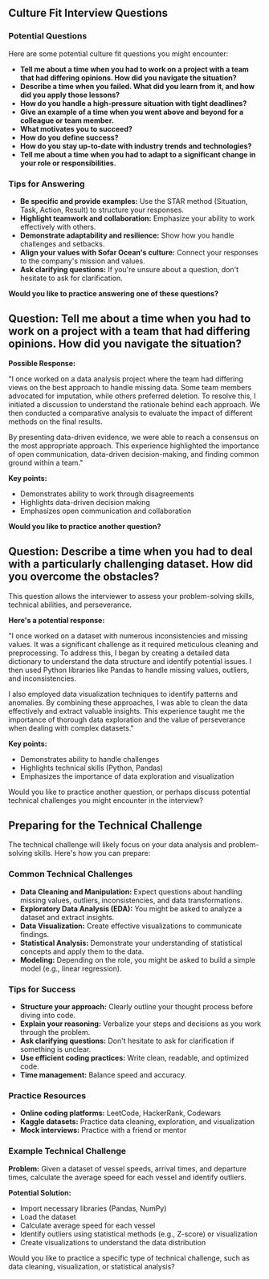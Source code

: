 ## Culture Fit Interview Questions

### Potential Questions

Here are some potential culture fit questions you might encounter:

* **Tell me about a time when you had to work on a project with a team that had differing opinions. How did you navigate the situation?**
* **Describe a time when you failed. What did you learn from it, and how did you apply those lessons?**
* **How do you handle a high-pressure situation with tight deadlines?**
* **Give an example of a time when you went above and beyond for a colleague or team member.**
* **What motivates you to succeed?**
* **How do you define success?**
* **How do you stay up-to-date with industry trends and technologies?**
* **Tell me about a time when you had to adapt to a significant change in your role or responsibilities.**

### Tips for Answering

* **Be specific and provide examples:** Use the STAR method (Situation, Task, Action, Result) to structure your responses.
* **Highlight teamwork and collaboration:** Emphasize your ability to work effectively with others.
* **Demonstrate adaptability and resilience:** Show how you handle challenges and setbacks.
* **Align your values with Sofar Ocean's culture:** Connect your responses to the company's mission and values.
* **Ask clarifying questions:** If you're unsure about a question, don't hesitate to ask for clarification.

**Would you like to practice answering one of these questions?** 


## Question: Tell me about a time when you had to work on a project with a team that had differing opinions. How did you navigate the situation? 

**Possible Response:**

"I once worked on a data analysis project where the team had differing views on the best approach to handle missing data. Some team members advocated for imputation, while others preferred deletion. To resolve this, I initiated a discussion to understand the rationale behind each approach. We then conducted a comparative analysis to evaluate the impact of different methods on the final results.

By presenting data-driven evidence, we were able to reach a consensus on the most appropriate approach. This experience highlighted the importance of open communication, data-driven decision-making, and finding common ground within a team." 

**Key points:**

* Demonstrates ability to work through disagreements
* Highlights data-driven decision making
* Emphasizes open communication and collaboration

**Would you like to practice another question?** 


## Question: Describe a time when you had to deal with a particularly challenging dataset. How did you overcome the obstacles?

This question allows the interviewer to assess your problem-solving skills, technical abilities, and perseverance. 

**Here's a potential response:**

"I once worked on a dataset with numerous inconsistencies and missing values. It was a significant challenge as it required meticulous cleaning and preprocessing. To address this, I began by creating a detailed data dictionary to understand the data structure and identify potential issues. I then used Python libraries like Pandas to handle missing values, outliers, and inconsistencies. 

I also employed data visualization techniques to identify patterns and anomalies. By combining these approaches, I was able to clean the data effectively and extract valuable insights. This experience taught me the importance of thorough data exploration and the value of perseverance when dealing with complex datasets." 

**Key points:**

* Demonstrates ability to handle challenges
* Highlights technical skills (Python, Pandas)
* Emphasizes the importance of data exploration and visualization

Would you like to practice another question, or perhaps discuss potential technical challenges you might encounter in the interview? 

## Preparing for the Technical Challenge

The technical challenge will likely focus on your data analysis and problem-solving skills. Here's how you can prepare:

### Common Technical Challenges
* **Data Cleaning and Manipulation:** Expect questions about handling missing values, outliers, inconsistencies, and data transformations.
* **Exploratory Data Analysis (EDA):** You might be asked to analyze a dataset and extract insights.
* **Data Visualization:** Create effective visualizations to communicate findings.
* **Statistical Analysis:** Demonstrate your understanding of statistical concepts and apply them to the data.
* **Modeling:** Depending on the role, you might be asked to build a simple model (e.g., linear regression).

### Tips for Success
* **Structure your approach:** Clearly outline your thought process before diving into code.
* **Explain your reasoning:** Verbalize your steps and decisions as you work through the problem.
* **Ask clarifying questions:** Don't hesitate to ask for clarification if something is unclear.
* **Use efficient coding practices:** Write clean, readable, and optimized code.
* **Time management:** Balance speed and accuracy.

### Practice Resources
* **Online coding platforms:** LeetCode, HackerRank, Codewars
* **Kaggle datasets:** Practice data cleaning, exploration, and visualization
* **Mock interviews:** Practice with a friend or mentor

### Example Technical Challenge

**Problem:**
Given a dataset of vessel speeds, arrival times, and departure times, calculate the average speed for each vessel and identify outliers.

**Potential Solution:**
* Import necessary libraries (Pandas, NumPy)
* Load the dataset
* Calculate average speed for each vessel
* Identify outliers using statistical methods (e.g., Z-score) or visualization
* Create visualizations to understand the data distribution

Would you like to practice a specific type of technical challenge, such as data cleaning, visualization, or statistical analysis? 
